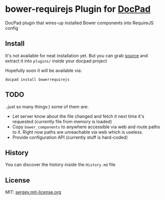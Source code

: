 # bower-requirejs Plugin for [DocPad](http://docpad.org)
DocPad plugin that wires-up installed Bower components into RequireJS config



## Install

It's not available for neat installation yet. But you can grab
[source](https://github.com/sergeylukin/docpad-plugin-bowerrequirejs/archive/master.zip)
and extract it into `plugins/` inside your docpad project

Hopefully soon it will be available via:

```
docpad install bowerrequirejs
```



## TODO

..just so many things:) some of them are:

- Let server know about the file changed and fetch it next time it's requested
  (currently file from memory is loaded)
- Copy `bower_components` to anywhere accessible via web and route paths to it.
  Right now paths are unreachable via web which is useless.
- Provide configuration API (currently stuff is hard-coded)



## History
You can discover the history inside the `History.md` file



## License

MIT: [sergey.mit-license.org](http://sergey.mit-license.org)

